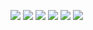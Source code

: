 ![](https://i.postimg.cc/RZw0pCW2/Untitled2112-20241005190054.png)
![](https://i.postimg.cc/Xq6H8gmR/Untitled2112-20241005184708.png)
![](https://i.postimg.cc/5yDd5v1T/Untitled2065-20241005183131.png)
![](https://i.postimg.cc/9QYX28cf/Untitled2066-20241005182501.png)
![](https://i.postimg.cc/mDJBjKym/Untitled2064-20241005182852.png)
![](https://i.postimg.cc/502NtwsM/Untitled2112-20241005190105.png)
